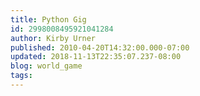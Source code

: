 ```yaml
---
title: Python Gig
id: 2998008495921041284
author: Kirby Urner
published: 2010-04-20T14:32:00.000-07:00
updated: 2018-11-13T22:35:07.237-08:00
blog: world_game
tags: 
---
```


